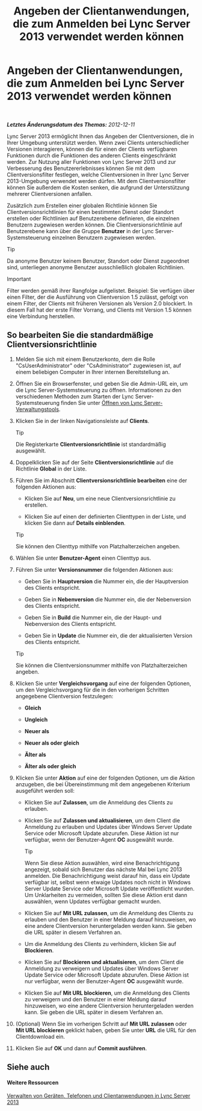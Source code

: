 ﻿---
title: Angeben der Clientanwendungen, die zum Anmelden bei Lync Server 2013 verwendet werden können
TOCTitle: Angeben der Clientanwendungen, die zum Anmelden bei Lync Server 2013 verwendet werden können
ms:assetid: d256a581-9a48-4d1a-82cc-2e1f520d7d2e
ms:mtpsurl: https://technet.microsoft.com/de-de/library/Gg182591(v=OCS.15)
ms:contentKeyID: 49295489
ms.date: 05/19/2016
mtps_version: v=OCS.15
ms.translationtype: HT
---

# Angeben der Clientanwendungen, die zum Anmelden bei Lync Server 2013 verwendet werden können

 

_**Letztes Änderungsdatum des Themas:** 2012-12-11_

Lync Server 2013 ermöglicht Ihnen das Angeben der Clientversionen, die in Ihrer Umgebung unterstützt werden. Wenn zwei Clients unterschiedlicher Versionen interagieren, können die für einen der Clients verfügbaren Funktionen durch die Funktionen des anderen Clients eingeschränkt werden. Zur Nutzung aller Funktionen von Lync Server 2013 und zur Verbesserung des Benutzererlebnisses können Sie mit dem Clientversionsfilter festlegen, welche Clientversionen in Ihrer Lync Server 2013-Umgebung verwendet werden dürfen. Mit dem Clientversionsfilter können Sie außerdem die Kosten senken, die aufgrund der Unterstützung mehrerer Clientversionen anfallen.

Zusätzlich zum Erstellen einer globalen Richtlinie können Sie Clientversionsrichtlinien für einen bestimmten Dienst oder Standort erstellen oder Richtlinien auf Benutzerebene definieren, die einzelnen Benutzern zugewiesen werden können. Die Clientversionsrichtlinie auf Benutzerebene kann über die Gruppe **Benutzer** in der Lync Server-Systemsteuerung einzelnen Benutzern zugewiesen werden.


> [!TIP]
> Da anonyme Benutzer keinem Benutzer, Standort oder Dienst zugeordnet sind, unterliegen anonyme Benutzer ausschließlich globalen Richtlinien.




> [!IMPORTANT]
> Filter werden gemäß ihrer Rangfolge aufgelistet. Beispiel: Sie verfügen über einen Filter, der die Ausführung von Clientversion&nbsp;1.5 zulässt, gefolgt von einem Filter, der Clients mit früheren Versionen als Version&nbsp;2.0 blockiert. In diesem Fall hat der erste Filter Vorrang, und Clients mit Version&nbsp;1.5 können eine Verbindung herstellen.



## So bearbeiten Sie die standardmäßige Clientversionsrichtlinie

1.  Melden Sie sich mit einem Benutzerkonto, dem die Rolle "CsUserAdministrator" oder "CsAdministrator" zugewiesen ist, auf einem beliebigen Computer in Ihrer internen Bereitstellung an.

2.  Öffnen Sie ein Browserfenster, und geben Sie die Admin-URL ein, um die Lync Server-Systemsteuerung zu öffnen. Informationen zu den verschiedenen Methoden zum Starten der Lync Server-Systemsteuerung finden Sie unter [Öffnen von Lync Server-Verwaltungstools](lync-server-2013-open-lync-server-administrative-tools.md).

3.  Klicken Sie in der linken Navigationsleiste auf **Clients**.
    

    > [!TIP]
    > Die Registerkarte <STRONG>Clientversionsrichtlinie</STRONG> ist standardmäßig ausgewählt.



4.  Doppelklicken Sie auf der Seite **Clientversionsrichtlinie** auf die Richtlinie **Global** in der Liste.

5.  Führen Sie im Abschnitt **Clientversionsrichtlinie bearbeiten** eine der folgenden Aktionen aus:
    
      - Klicken Sie auf **Neu**, um eine neue Clientversionsrichtlinie zu erstellen.
    
      - Klicken Sie auf einen der definierten Clienttypen in der Liste, und klicken Sie dann auf **Details einblenden**.
    

    > [!TIP]
    > Sie können den Clienttyp mithilfe von Platzhalterzeichen angeben.



6.  Wählen Sie unter **Benutzer-Agent** einen Clienttyp aus.

7.  Führen Sie unter **Versionsnummer** die folgenden Aktionen aus:
    
      - Geben Sie in **Hauptversion** die Nummer ein, die der Hauptversion des Clients entspricht.
    
      - Geben Sie in **Nebenversion** die Nummer ein, die der Nebenversion des Clients entspricht.
    
      - Geben Sie in **Build** die Nummer ein, die der Haupt- und Nebenversion des Clients entspricht.
    
      - Geben Sie in **Update** die Nummer ein, die der aktualisierten Version des Clients entspricht.
    

    > [!TIP]
    > Sie können die Clientversionsnummer mithilfe von Platzhalterzeichen angeben.



8.  Klicken Sie unter **Vergleichsvorgang** auf eine der folgenden Optionen, um den Vergleichsvorgang für die in den vorherigen Schritten angegebene Clientversion festzulegen:
    
      - **Gleich**
    
      - **Ungleich**
    
      - **Neuer als**
    
      - **Neuer als oder gleich**
    
      - **Älter als**
    
      - **Älter als oder gleich**

9.  Klicken Sie unter **Aktion** auf eine der folgenden Optionen, um die Aktion anzugeben, die bei Übereinstimmung mit dem angegebenen Kriterium ausgeführt werden soll:
    
      - Klicken Sie auf **Zulassen**, um die Anmeldung des Clients zu erlauben.
    
      - Klicken Sie auf **Zulassen und aktualisieren**, um dem Client die Anmeldung zu erlauben und Updates über Windows Server Update Service oder Microsoft Update abzurufen. Diese Aktion ist nur verfügbar, wenn der Benutzer-Agent **OC** ausgewählt wurde.
        

        > [!TIP]
        > Wenn Sie diese Aktion auswählen, wird eine Benachrichtigung angezeigt, sobald sich Benutzer das nächste Mal bei Lync 2013 anmelden. Die Benachrichtigung weist darauf hin, dass ein Update verfügbar ist, selbst wenn etwaige Updates noch nicht in Windows Server Update Service oder Microsoft&nbsp;Update veröffentlicht wurden. Um Unklarheiten zu vermeiden, sollten Sie diese Aktion erst dann auswählen, wenn Updates verfügbar gemacht wurden.

    
      - Klicken Sie auf **Mit URL zulassen**, um die Anmeldung des Clients zu erlauben und den Benutzer in einer Meldung darauf hinzuweisen, wo eine andere Clientversion heruntergeladen werden kann. Sie geben die URL später in diesem Verfahren an.
    
      - Um die Anmeldung des Clients zu verhindern, klicken Sie auf **Blockieren**.
    
      - Klicken Sie auf **Blockieren und aktualisieren**, um dem Client die Anmeldung zu verweigern und Updates über Windows Server Update Service oder Microsoft Update abzurufen. Diese Aktion ist nur verfügbar, wenn der Benutzer-Agent **OC** ausgewählt wurde.
    
      - Klicken Sie auf **Mit URL blockieren**, um die Anmeldung des Clients zu verweigern und den Benutzer in einer Meldung darauf hinzuweisen, wo eine andere Clientversion heruntergeladen werden kann. Sie geben die URL später in diesem Verfahren an.

10. (Optional) Wenn Sie im vorherigen Schritt auf **Mit URL zulassen** oder **Mit URL blockieren** geklickt haben, geben Sie unter **URL** die URL für den Clientdownload ein.

11. Klicken Sie auf **OK** und dann auf **Commit ausführen**.

## Siehe auch

#### Weitere Ressourcen

[Verwalten von Geräten, Telefonen und Clientanwendungen in Lync Server 2013](lync-server-2013-managing-devices-phones-and-client-applications.md)

